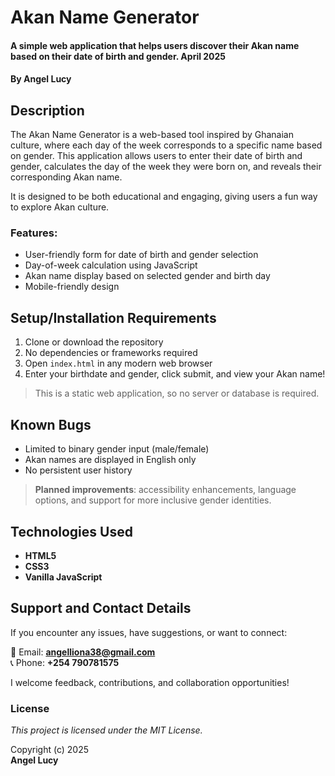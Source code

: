 # Akan Name Generator
#### A simple web application that helps users discover their Akan name based on their date of birth and gender. April 2025  
#### By **Angel Lucy**

## Description
The Akan Name Generator is a web-based tool inspired by Ghanaian culture, where each day of the week corresponds to a specific name based on gender. This application allows users to enter their date of birth and gender, calculates the day of the week they were born on, and reveals their corresponding Akan name.

It is designed to be both educational and engaging, giving users a fun way to explore Akan culture.

### Features:
- User-friendly form for date of birth and gender selection
- Day-of-week calculation using JavaScript
- Akan name display based on selected gender and birth day
- Mobile-friendly design

## Setup/Installation Requirements
1. Clone or download the repository
2. No dependencies or frameworks required
3. Open `index.html` in any modern web browser
4. Enter your birthdate and gender, click submit, and view your Akan name!

> This is a static web application, so no server or database is required.

## Known Bugs
- Limited to binary gender input (male/female)
- Akan names are displayed in English only
- No persistent user history

> **Planned improvements**: accessibility enhancements, language options, and support for more inclusive gender identities.

## Technologies Used
- **HTML5**
- **CSS3**
- **Vanilla JavaScript**

## Support and Contact Details
If you encounter any issues, have suggestions, or want to connect:

📧 Email: **angelliona38@gmail.com**  
📞 Phone: **+254 790781575**

I welcome feedback, contributions, and collaboration opportunities!

### License
*This project is licensed under the MIT License.*

Copyright (c) 2025  
**Angel Lucy**
